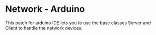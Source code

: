 Network - Arduino
=======
This patch for arduino IDE lets you to use the base classes Server and Client to handle the network devices.